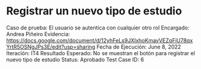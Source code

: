# Registrar un nuevo tipo de estudio

Caso de prueba: El usuario se autentica con cualquier otro rol
Encargado: Andrea Piñeiro
Evidencia: https://docs.google.com/document/d/12yhFeLs9JXIxhoKmavVEZqFiU78qxYrtR5OSNgJPs3E/edit?usp=sharing
Fecha de Ejecución: June 8, 2022
Iteración: IT4
Resultado Esperado: No se muestran el botón para registrar el nuevo tipo de estudio
Status: Aprobado
Test Case ID: 6
